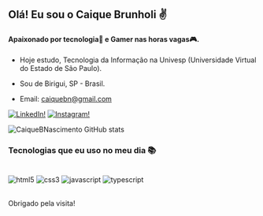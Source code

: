 ## Olá! Eu sou o Caique Brunholi ✌️
#### Apaixonado por tecnologia🖖 e Gamer nas horas vagas🎮.
- Hoje estudo, Tecnologia da Informação na Univesp (Universidade Virtual do Estado de São Paulo).
- Sou de Birigui, SP - Brasil.

- Email: caiquebn@gmail.com

[![LinkedIn!](https://img.shields.io/badge/LinkedIn-0077B5?style=for-the-badge&logo=linkedin&logoColor=white)](https://www.linkedin.com/in/caiquebnascimento/)
[![Instagram!](https://img.shields.io/badge/Instagram-E4405F?style=for-the-badge&logo=instagram&logoColor=white)](https://www.instagram.com/caiquebrunholi/)


![CaiqueBNascimento GitHub stats](https://github-readme-stats.vercel.app/api?username=CaiqueBNascimento&show_icons=true&theme=dracula)


### Tecnologias que eu uso no meu dia 📚

<div style="display: inline_block"><br/>
    <img align="center" alt="html5" src="https://img.shields.io/badge/HTML5-E34F26?style=for-the-badge&logo=html5&logoColor=white" />
    <img align="center" alt="css3" src="https://img.shields.io/badge/CSS3-1572B6?style=for-the-badge&logo=css3&logoColor=white" />
    <img align="center" alt="javascript" src="https://img.shields.io/badge/JavaScript-F7DF1E?style=for-the-badge&logo=javascript&logoColor=black" />
    <img align="center" alt="typescript" src="https://img.shields.io/badge/TypeScript-007ACC?style=for-the-badge&logo=typescript&logoColor=white" />
</div><br/>

Obrigado pela visita!
